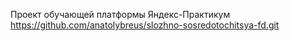Проект обучающей платформы Яндекс-Практикум
https://github.com/anatolybreus/slozhno-sosredotochitsya-fd.git
